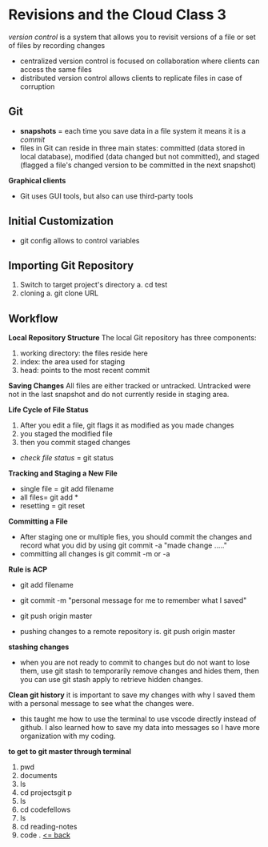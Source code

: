 # Revisions and the Cloud Class 3
*version control* is a system that allows you to revisit versions of a file or set of files by recording changes
- centralized version control is focused on collaboration where clients can access the same files
- distributed version control allows clients to replicate files in case of corruption

## Git
- **snapshots** = each time you save data in a file system it means it is a *commit*
- files in Git can reside in three main states: committed (data stored in local database), modified (data changed but not committed), and staged (flagged a file's changed version to be committed in the next snapshot)

**Graphical clients**
- Git uses GUI tools, but also can use third-party tools

## Initial Customization
* git config allows to control variables
 ## Importing Git Repository
 1. Switch to target project's directory
    a. cd test
 2. cloning
    a. git clone URL
    
 ## Workflow
 **Local Repository Structure**
 The local Git repository has three components:
 1. working directory: the files reside here
 2. index: the area used for staging
 3. head: points to the most recent commit
 
 **Saving Changes**
 All files are either tracked or untracked. Untracked were not in the last snapshot and do not currently reside in staging area.
 
 **Life Cycle of File Status**
1. After you edit a file, git flags it as modified as you made changes
2. you staged the modified file
3. then you commit staged changes

- *check file status* = git status

**Tracking and Staging a New File**
- single file = git add filename
- all files= git add *
- resetting = git reset

**Committing a File**
- After staging one or multiple fies, you should commit the changes and record what you did by using      git commit -a "made change ....."
- committing all changes is        git commit -m or -a

**Rule is ACP**
- git add filename
- git commit -m "personal message for me to remember what I saved"
- git push origin master


- pushing changes to a remote repository is.   git push origin master

**stashing changes**
- when you are not ready to commit to changes but do not want to lose them, use git stash to temporarily remove changes and hides them, then you can use git stash apply to retrieve hidden changes.

**Clean git history**
it is important to save my changes with why I saved them with a personal message to see what the changes were.
- this taught me how to use the terminal to use vscode directly instead of github. I also learned how to save my data into messages so I have more organization with my coding.

**to get to git master through terminal**

1. pwd
2. documents
3. ls
4. cd projectsgit p
5. ls
6. cd codefellows
7. ls
8. cd reading-notes
9. code .
[<= back](README.md)
